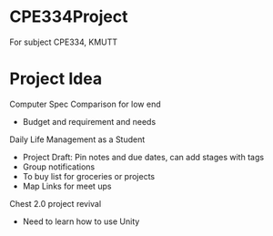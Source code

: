 # CPE334Project
For subject CPE334, KMUTT

# Project Idea

Computer Spec Comparison for low end
- Budget and requirement and needs

Daily Life Management as a Student
- Project Draft: Pin notes and due dates, can add stages with tags
- Group notifications
- To buy list for groceries or projects
- Map Links for meet ups

Chest 2.0 project revival
- Need to learn how to use Unity
